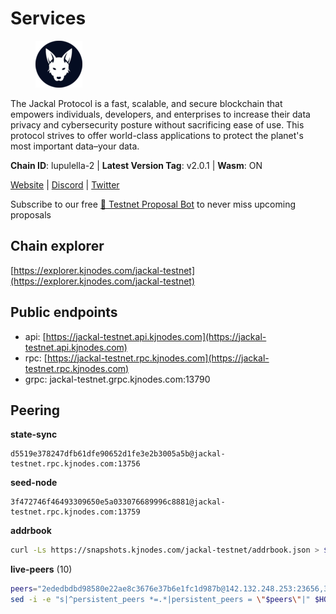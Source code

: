 # Services

<figure><img src="https://raw.githubusercontent.com/kj89/cosmos-images/main/logos/jackal.png" alt=""><figcaption></figcaption></figure>

The Jackal Protocol is a fast, scalable, and secure blockchain that empowers  individuals, developers, and enterprises to increase their data privacy and  cybersecurity posture without sacrificing ease of use. This protocol strives  to offer world-class applications to protect the planet's most important data–your data.

**Chain ID**: lupulella-2 | **Latest Version Tag**: v2.0.1 | **Wasm**: ON

[Website](https://jackalprotocol.com) | [Discord](https://discord.com/invite/5GKym3p6rj) | [Twitter](https://twitter.com/Jackal_Protocol)



Subscribe to our free [🤖 Testnet Proposal Bot](https://t.me/kjnodes_testnet_proposal_bot) to never miss upcoming proposals


## Chain explorer
[https://explorer.kjnodes.com/jackal-testnet](https://explorer.kjnodes.com/jackal-testnet)

## Public endpoints

* api: [https://jackal-testnet.api.kjnodes.com](https://jackal-testnet.api.kjnodes.com)
* rpc: [https://jackal-testnet.rpc.kjnodes.com](https://jackal-testnet.rpc.kjnodes.com)
* grpc: jackal-testnet.grpc.kjnodes.com:13790

## Peering

**state-sync**

```text
d5519e378247dfb61dfe90652d1fe3e2b3005a5b@jackal-testnet.rpc.kjnodes.com:13756
```

**seed-node**

```text
3f472746f46493309650e5a033076689996c8881@jackal-testnet.rpc.kjnodes.com:13759
```

**addrbook**
```bash
curl -Ls https://snapshots.kjnodes.com/jackal-testnet/addrbook.json > $HOME/.canine/config/addrbook.json
```

**live-peers** (10)
```bash
peers="2ededbdbd98580e22ae8c3676e37b6e1fc1d987b@142.132.248.253:23656,3c6d856a429224201d78c7f28026874d10a27f57@5.75.227.78:26656,3aaeda343f226f9f2f00eeda53a20db438449c8c@89.58.45.204:46656,e4e93ce4b050c9d821e15b69477f5da706121343@65.109.93.152:31656,ec78732a7d5bdc1e27e8d7ac1bffe3881c9fb271@65.108.226.183:17556,712dd67b7abe08577d394e90a4930492c8f7d2ee@65.108.124.219:41656,27238e2f804bf28a14c186a2e0f0ceaae0d2588f@176.9.98.24:30566,a0f726a3dffb45d9cbde0913701bd757fcd7e434@157.90.2.254:36656,fabb22d283df1698de657c2bf4084892362136d6@38.242.237.107:26676,d5519e378247dfb61dfe90652d1fe3e2b3005a5b@65.109.68.190:13756"
sed -i -e "s|^persistent_peers *=.*|persistent_peers = \"$peers\"|" $HOME/.canine/config/config.toml
```
